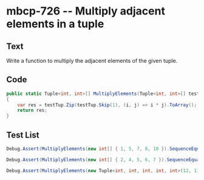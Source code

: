 # mbcp-726 -- Multiply adjacent elements in a tuple

## Text

Write a function to multiply the adjacent elements of the given tuple.

## Code

```csharp
public static Tuple<int, int>[] MultiplyElements(Tuple<int, int>[] testTup) 
{
    var res = testTup.Zip(testTup.Skip(1), (i, j) => i * j).ToArray();
    return res;
}
```

## Test List

```csharp
Debug.Assert(MultiplyElements(new int[] { 1, 5, 7, 8, 10 }).SequenceEqual(new int[] { 5, 35, 56, 80 }));
```

```csharp
Debug.Assert(MultiplyElements(new int[] { 2, 4, 5, 6, 7 }).SequenceEqual(new int[] { 8, 20, 30, 42 }));
```

```csharp
Debug.Assert(MultiplyElements(new Tuple<int, int, int, int, int>(12, 13, 14, 9, 15)).Item1 == 156 && MultiplyElements(new Tuple<int, int, int, int, int>(12, 13, 14, 9, 15)).Item2 == 182 && MultiplyElements(new Tuple<int, int, int, int, int>(12, 13, 14, 9, 15)).Item3 == 126 && MultiplyElements(new Tuple<int, int, int, int, int>(12, 13, 14, 9, 15)).Item4 == 135);
```
